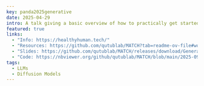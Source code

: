 ```yaml
---
key: panda2025generative
date: 2025-04-29
intro: A talk giving a basic overview of how to practically get started with generative AI for a biomedical audience. This workshop was done as part of the NIH AIM-AHEAD DICB program.
featured: true
links:
  - "Info: https://healthyhuman.tech/"
  - "Resources: https://github.com/qutublab/MATCH?tab=readme-ov-file#workshop-2"
  - "Slides: https://github.com/qutublab/MATCH/releases/download/Generative-ai-workshop/Generative.AI.for.Biomedical.Decisions.pptx"
  - "Code: https://nbviewer.org/github/qutublab/MATCH/blob/main/2025-09-29-Gen-AI/genai-biomedical-code.ipynb"
tags:
  - LLMs
  - Diffusion Models
---
```

